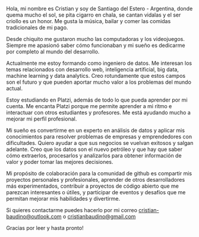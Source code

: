 Hola, mi nombre es Cristian y soy de Santiago del Estero - Argentina, donde quema mucho el sol, se pita cigarro en chala, se cantan vidalas y el ser criollo es un honor. Me gusta la música, bailar y comer las comidas tradicionales de mi pago.

Desde chiquito me gustaron mucho las computadoras y los videojuegos. Siempre me apasionó saber cómo funcionaban y mi sueño es dedicarme por completo al mundo del desarrollo.

Actualmente me estoy formando como ingeniero de datos. Me interesan los temas relacionados con desarrollo web, inteligencia artificial, big data, machine learning y data analytics. Creo rotundamente que estos campos son el futuro y que pueden aportar mucho valor a los problemas del mundo actual.

Estoy estudiando en Platzi, además de todo lo que pueda aprender por mi cuenta. Me encanta Platzi porque me permite aprender a mi ritmo e interactuar con otros estudiantes y profesores. Me está ayudando mucho a mejorar mi perfil profesional.

Mi sueño es convertirme en un experto en análisis de datos y aplicar mis conocimientos para resolver problemas de empresas y emprendedores con dificultades. Quiero ayudar a que sus negocios se vuelvan exitosos y salgan adelante. Creo que los datos son el nuevo petróleo y que hay que saber cómo extraerlos, procesarlos y analizarlos para obtener información de valor y poder tomar las mejores decisiones.

Mi propósito de colaboración para la comunidad de github es compartir mis proyectos personales y profesionales, aprender de otros desarrolladores más experimentados, contribuir a proyectos de código abierto que me parezcan interesantes o útiles, y participar de eventos y desafíos que me permitan mejorar mis habilidades y divertirme.

Si quieres contactarme puedes hacerlo por mi correo cristian-baudino@outlook.com o cristianbaudino@gmail.com

Gracias por leer y hasta pronto!

